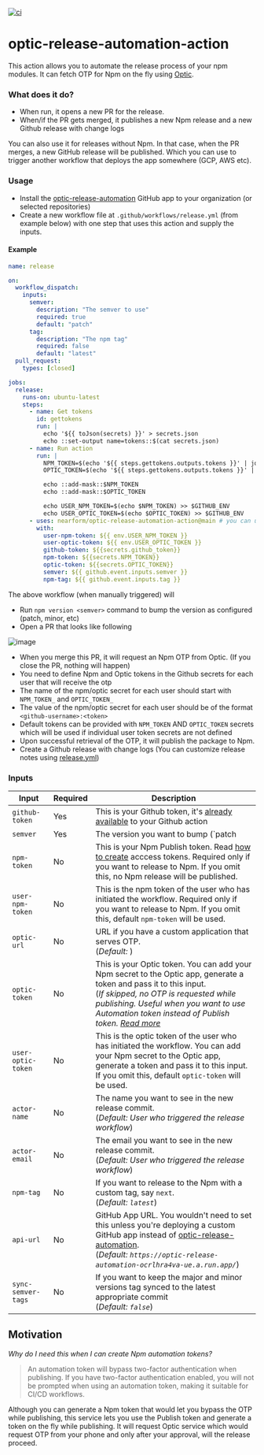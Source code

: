 [![ci](https://github.com/nearform/optic-release-automation-action/actions/workflows/ci.yml/badge.svg)](https://github.com/nearform/optic-release-automation-action/actions/workflows/ci.yml)

# optic-release-automation-action

This action allows you to automate the release process of your npm modules. It can fetch OTP for Npm on the fly using [Optic](https://github.com/nearform/optic-expo).

### What does it do?

- When run, it opens a new PR for the release.
- When/if the PR gets merged, it publishes a new Npm release and a new Github release with change logs

You can also use it for releases without Npm. In that case, when the PR merges, a new GitHub release will be published. Which you can use to trigger another workflow that deploys the app somewhere (GCP, AWS etc).

### Usage

- Install the [optic-release-automation](https://github.com/apps/optic-release-automation) GitHub app to your organization (or selected repositories)
- Create a new workflow file at `.github/workflows/release.yml` (from example below) with one step that uses this action and supply the inputs.

#### Example

```yml
name: release

on:
  workflow_dispatch:
    inputs:
      semver:
        description: "The semver to use"
        required: true
        default: "patch"
      tag:
        description: "The npm tag"
        required: false
        default: "latest"
  pull_request:
    types: [closed]

jobs:
  release:
    runs-on: ubuntu-latest
    steps:
      - name: Get tokens
        id: gettokens
        run: |
          echo '${{ toJson(secrets) }}' > secrets.json
          echo ::set-output name=tokens::$(cat secrets.json)
      - name: Run action
        run: |
          NPM_TOKEN=$(echo '${{ steps.gettokens.outputs.tokens }}' | jq -R '. | fromjson | to_entries[] | select((.key | startswith("NPM_TOKEN_")) and (.value | startswith("${{github.actor}}"))) | .value | split(":")[1]')
          OPTIC_TOKEN=$(echo '${{ steps.gettokens.outputs.tokens }}' | jq -R '. | fromjson | to_entries[] | select((.key | startswith("OPTIC_TOKEN_")) and (.value | startswith("${{github.actor}}"))) | .value | split(":")[1]')

          echo ::add-mask::$NPM_TOKEN
          echo ::add-mask::$OPTIC_TOKEN

          echo USER_NPM_TOKEN=$(echo $NPM_TOKEN) >> $GITHUB_ENV
          echo USER_OPTIC_TOKEN=$(echo $OPTIC_TOKEN) >> $GITHUB_ENV
      - uses: nearform/optic-release-automation-action@main # you can use a tag instead of main
        with:
          user-npm-token: ${{ env.USER_NPM_TOKEN }}
          user-optic-token: ${{ env.USER_OPTIC_TOKEN }}
          github-token: ${{secrets.github_token}}
          npm-token: ${{secrets.NPM_TOKEN}}
          optic-token: ${{secrets.OPTIC_TOKEN}}
          semver: ${{ github.event.inputs.semver }}
          npm-tag: ${{ github.event.inputs.tag }}
```

The above workflow (when manually triggered) will

- Run `npm version <semver>` command to bump the version as configured (patch, minor, etc)
- Open a PR that looks like following

![image](https://user-images.githubusercontent.com/2510597/140506212-4938e44d-0662-4dc5-9fb1-c3f59fe075a6.png)

- When you merge this PR, it will request an Npm OTP from Optic. (If you close the PR, nothing will happen)
- You need to define Npm and Optic tokens in the Github secrets for each user that will receive the otp
- The name of the npm/optic secret for each user should start with `NPM_TOKEN_` and `OPTIC_TOKEN_`
- The value of the npm/optic secret for each user should be of the format `<github-username>:<token>`
- Default tokens can be provided with `NPM_TOKEN` AND `OPTIC_TOKEN` secrets which will be used if individual user token secrets are not defined
- Upon successful retrieval of the OTP, it will publish the package to Npm.
- Create a Github release with change logs (You can customize release notes using [release.yml](https://docs.github.com/en/repositories/releasing-projects-on-github/automatically-generated-release-notes#example-configuration))

### Inputs

| Input          | Required | Description                                                                                                                                                                                |
| ---            | ---      | ---                                                                                                                                                                                        |
| `github-token` | Yes      | This is your Github token, it's [already available](https://docs.github.com/en/actions/security-guides/automatic-token-authentication#about-the-github_token-secret) to your Github action |
| `semver`       | Yes      | The version you want to bump (`patch|minor|major`).                                                                                                                                        |
| `npm-token`    | No       | This is your Npm Publish token. Read [how to create](https://docs.npmjs.com/creating-and-viewing-access-tokens#creating-tokens-on-the-website) acccess tokens. Required only if you want to release to Npm. If you omit this, no Npm release will be published.                              |
| `user-npm-token`    | No       | This is the npm token of the user who has initiated the workflow. Required only if you want to release to Npm. If you omit this, default `npm-token` will be used.                              |
| `optic-url`    | No       | URL if you have a custom application that serves OTP. <br /> (_Default: <Optic service URL>_)                                                                                              |
| `optic-token`  | No       | This is your Optic token. You can add your Npm secret to the Optic app, generate a token and pass it to this input. <br /> (_If skipped, no OTP is requested while publishing. Useful when you want to use Automation token instead of Publish token. [Read more](https://docs.npmjs.com/creating-and-viewing-access-tokens#creating-tokens-on-the-website)_|
| `user-optic-token`  | No       | This is the optic token of the user who has initiated the workflow. You can add your Npm secret to the Optic app, generate a token and pass it to this input. If you omit this, default `optic-token` will be used.   |
| `actor-name`   | No       | The name you want to see in the new release commit. <br /> (_Default: User who triggered the release workflow_)                                                                            |
| `actor-email`  | No       | The email you want to see in the new release commit. <br /> (_Default: User who triggered the release workflow_)                                                                           |
| `npm-tag`      | No       | If you want to release to the Npm with a custom tag, say `next`. <br /> (_Default: `latest`_)                                                                                              |
| `api-url`      | No       | GitHub App URL. You wouldn't need to set this unless you're deploying a custom GitHub app instead of [optic-release-automation](https://github.com/apps/optic-release-automation). <br /> (_Default: `https://optic-release-automation-ocrlhra4va-ue.a.run.app/`_)                                                                                              |
| `sync-semver-tags`      | No       | If you want to keep the major and minor versions tag synced to the latest appropriate commit <br /> (_Default: `false`_)                                                                                              |

## Motivation

*Why do I need this when I can create Npm automation tokens?*

> An automation token will bypass two-factor authentication when publishing. If you have two-factor authentication enabled, you will not be prompted when using an automation token, making it suitable for CI/CD workflows.

Although you can generate a Npm token that would let you bypass the OTP while publishing, this service lets you use the Publish token and generate a token on the fly while publishing. It will request Optic service which would request OTP from your phone and only after your approval, will the release proceed.
